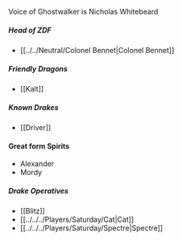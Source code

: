 Voice of Ghostwalker is Nicholas Whitebeard

##### Head of ZDF
- [[../../Neutral/Colonel Bennet|Colonel Bennet]]

##### Friendly Dragons
- [[Kalt]]

##### Known Drakes
- [[Driver]]

#### Great form Spirits
- Alexander
- Mordy

##### Drake Operatives
- [[Blitz]]
- [[../../../Players/Saturday/Cat|Cat]]
- [[../../../Players/Saturday/Spectre|Spectre]]